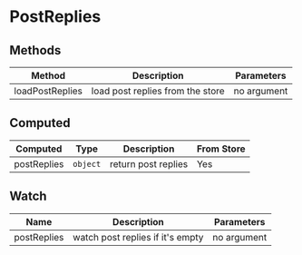 # PostReplies

## Methods

<!-- @vuese:PostReplies:methods:start -->
|Method|Description|Parameters|
|---|---|---|
|loadPostReplies|load post replies from the store|no argument|

<!-- @vuese:PostReplies:methods:end -->


## Computed

<!-- @vuese:PostReplies:computed:start -->
|Computed|Type|Description|From Store|
|---|---|---|---|
|postReplies|`object`|return post replies|Yes|

<!-- @vuese:PostReplies:computed:end -->


## Watch

<!-- @vuese:PostReplies:watch:start -->
|Name|Description|Parameters|
|---|---|---|
|postReplies|watch post replies if it's empty|no argument|

<!-- @vuese:PostReplies:watch:end -->


